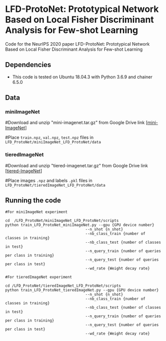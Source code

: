 # LFD-ProtoNet: Prototypical Network Based on Local Fisher Discriminant Analysis for Few-shot Learning

Code for the NeurIPS 2020 paper LFD-ProtoNet: Prototypical Network Based on Local Fisher Discriminant Analysis for Few-shot Learning

## Dependencies
* This code is tested on Ubuntu 18.04.3 with Python 3.6.9 and chainer 6.5.0

## Data
### miniImageNet
#Download and unzip "mini-imagenet.tar.gz" from Google Drive link [[mini-ImageNet](https://drive.google.com/file/d/1DvYd7LMa0zvlqTM8oBdCWwQSxpZdf_D5/view?usp=sharing)]
 
#Place ``train.npz``, ``val.npz``, ``test.npz`` files in ``LFD_ProtoNet/miniImageNet_LFD_ProtoNet/data``


### tieredImageNet
#Download and unzip "tiered-imagenet.tar.gz" from Google Drive link [[tiered-ImageNet](https://drive.google.com/file/d/1zz7bAYus7EeoMokwUQlLc3OY_eoII8B7/view?usp=sharing)]

#Place images ``.npz`` and labels ``.pkl`` files in ``LFD_ProtoNet/tieredImageNet_LFD_ProtoNet/data``

## Running the code

```
#For miniImageNet experiment

cd  /LFD_ProtoNet/miniImageNet_LFD_ProtoNet/scripts
python train_LFD_ProtoNet_miniImageNet.py --gpu {GPU device number}
                                    --n_shot {n_shot}
                                    --nb_class_train {number of classes in training}
                                    --nb_class_test {number of classes in test}
                                    --n_query_train {number of queries per class in training}
                                    --n_query_test {number of queries per class in test}
                                    --wd_rate {Weight decay rate}

#For tieredImageNet experiment

cd /LFD_ProtoNet/tieredImageNet_LFD_ProtoNet/scripts
python train_LFD_ProtoNet_tieredImageNet.py --gpu {GPU device number}
                                    --n_shot {n_shot}
                                    --nb_class_train {number of classes in training}
                                    --nb_class_test {number of classes in test}
                                    --n_query_train {number of queries per class in training}
                                    --n_query_test {number of queries per class in test}
                                    --wd_rate {Weight decay rate}
```